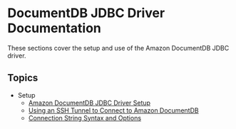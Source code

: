 # DocumentDB JDBC Driver Documentation

These sections cover the setup and use of the Amazon DocumentDB JDBC driver.

## Topics

- Setup
    - [Amazon DocumentDB JDBC Driver Setup](setup/setup.md)
    - [Using an SSH Tunnel to Connect to Amazon DocumentDB](setup/ssh-tunnel.md)
    - [Connection String Syntax and Options](setup/connection-string.md)

